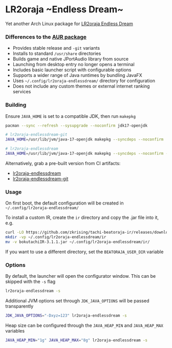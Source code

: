 # LR2oraja \~Endless Dream\~

Yet another Arch Linux package for [LR2oraja Endless Dream](https://github.com/seraxis/lr2oraja-endlessdream)

### Differences to the [AUR package](https://aur.archlinux.org/packages/lr2oraja-endlessdream)

- Provides stable release and `-git` variants
- Installs to standard `/usr/share` directories
- Builds game and native JPortAudio library from source
- Launching from desktop entry no longer opens a terminal
- Includes basic launcher script with configurable options
- Supports a wider range of Java runtimes by bundling JavaFX
- Uses `~/.config/lr2oraja-endlessdream/` directory for configuration
- Does not include any custom themes or external internet ranking services

### Building

Ensure `JAVA_HOME` is set to a compatible JDK, then run `makepkg`

```bash
pacman --sync --refresh --sysupgrade --noconfirm jdk17-openjdk

# lr2oraja-endlessdream-git
JAVA_HOME=/usr/lib/jvm/java-17-openjdk makepkg --syncdeps --noconfirm

# lr2oraja-endlessdream
JAVA_HOME=/usr/lib/jvm/java-17-openjdk makepkg --syncdeps --noconfirm -p PKGBUILD.release
```

Alternatively, grab a pre-built version from CI artifacts:
- [lr2oraja-endlessdream](https://nightly.link/aixxe/lr2oraja-endless-dream-pkgbuild/workflows/lr2oraja-endlessdream/master)
- [lr2oraja-endlessdream-git](https://nightly.link/aixxe/lr2oraja-endless-dream-pkgbuild/workflows/lr2oraja-endlessdream-git/master)

### Usage

On first boot, the default configuration will be created in `~/.config/lr2oraja-endlessdream/`

To install a custom IR, create the `ir` directory and copy the .jar file into it, e.g.

```bash
curl -LO https://github.com/zkrising/tachi-beatoraja-ir/releases/download/v3.1.1/bokutachiIR-3.1.1.jar
mkdir -vp ~/.config/lr2oraja-endlessdream/ir
mv -v bokutachiIR-3.1.1.jar ~/.config/lr2oraja-endlessdream/ir/
```

If you want to use a different directory, set the `BEATORAJA_USER_DIR` variable

### Options

By default, the launcher will open the configurator window. This can be skipped with the `-s` flag

```bash
lr2oraja-endlessdream -s
```

Additional JVM options set through `JDK_JAVA_OPTIONS` will be passed transparently

```bash
JDK_JAVA_OPTIONS="-Dxyz=123" lr2oraja-endlessdream -s
```

Heap size can be configured through the `JAVA_HEAP_MIN` and `JAVA_HEAP_MAX` variables

```bash
JAVA_HEAP_MIN="1g" JAVA_HEAP_MAX="8g" lr2oraja-endlessdream -s
```